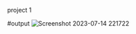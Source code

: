 project 1

#output
![Screenshot 2023-07-14 221722](https://github.com/Sujit-Panigrahi5/TailWind_Project/assets/128701820/570740d6-1d5f-4bdf-88b3-99a531e39c44)
